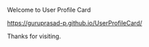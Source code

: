 Welcome to User Profile Card

 https://guruprasad-p.github.io/UserProfileCard/

Thanks for visiting.